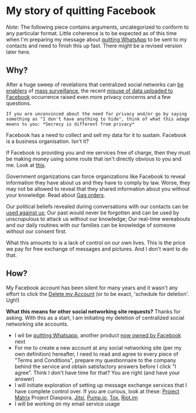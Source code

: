 # My story of quitting Facebook

*Note:* The following piece contains arguments, uncategorized to conform to any particular format. Little coherence is to be expected as of this time when I'm preparing my message about [quitting WhatsApp](my-story-of-quitting-whatsapp.md) to be sent to my contacts and need to finish this up fast. There might be a revised version later here.

## Why?

After a huge sweep of revelations that centralized social networks can [be enablers](https://www.theguardian.com/world/interactive/2013/nov/01/snowden-nsa-files-surveillance-revelations-decoded#section/1) of [mass surveillance](https://venturebeat.com/2014/05/15/how-the-nsa-fbi-made-facebook-the-perfect-mass-surveillance-tool/), the recent [misuse of data uploaded to Facebook](https://www.techrepublic.com/article/facebook-data-privacy-scandal-a-cheat-sheet/) occurrence raised even more privacy concerns and a few questions.

    If you are unconvinced about the need for privacy and/or go by saying something as "I don't have anything to hide", think of what this adage means to you: *Secrecy is different from privacy*

Facebook has a need to collect and sell my data for it to sustain. Facebook is a business organisation. Isn't it?

If Facebook is providing you and me services free of charge, then they must be making money using some route that isn't directly obvious to you and me. Look at [this](https://lifehacker.com/if-youre-not-paying-for-it-youre-the-product-5697167).

Government organizations can force organizations like Facebook to reveal information they have about us and they have to comply by law. Worse, they may not be allowed to reveal that they shared information about you without your knowledge. Read about [Gag orders](https://en.wikipedia.org/wiki/Gag_order).

Our political beliefs revealed during conversations with our contacts can be [used against us](https://robindoherty.com/2016/01/06/nothing-to-hide.html); Our past would never be forgotten and can be used by unscrupulous to attack us without our knowledge; Our real-time wereabouts and our daily routines with our families can be knowledge of someone without our consent first.

What this amounts to is a lack of control on our own lives. This is the price we pay for free exchange of messages and pictures. And I don't want to do that.

## How?

My Facebook account has been silent for many years and it wasn't any effort to click the [Delete my Account](https://www.facebook.com/help/224562897555674?helpref=uf_permalink) (or to be exact, 'schedule for deletion'. Ugh!)

**What this means for other social networking site requests?**
Thanks for asking. With this as a start, I am initiating my deletion of centralized social networking site accounts.

- I wil be [quitting Whatsapp](http://fossterer.com/category/quit.html), another product [now owned by Facebook](https://www.theguardian.com/technology/2019/jan/25/facebook-integrate-instagram-messenger-whatsapp-messaging-platforms) next
- For me to create a new account at any social networking site (per my own definition) hereafter, I need to read and agree to every piece of "Terms and Conditions", prepare my questionnaire to the company behind the service and obtain satisfactory answers before I click "I agree". Think I don't have time for that? You are right (and have your answer)
- I will initiate exploration of setting up message exchange services that I have complete control over. If you are curious, look at these: [Project Matrix](https://matrix.org/blog/home/) Project Diaspora, [Jitsi](https://jitsi.org/), [Pump.io](http://pump.io/), [Tox](https://tox.chat/index.html), [Riot.im](https://about.riot.im/)
- I will be working on my email service usage
